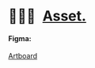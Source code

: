 # 👨🏻‍🎨 [Asset.]

#### Figma:

[Artboard](Artboard.fig)

[Asset.]: HTTPS://github.com/Playform/Asset
